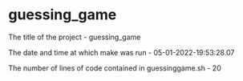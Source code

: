 # guessing_game


The title of the project - guessing_game

The date and time at which make was run - 05-01-2022-19:53:28.07

The number of lines of code contained in guessinggame.sh - 20
